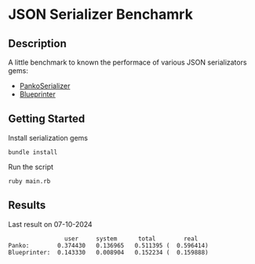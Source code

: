 # JSON Serializer Benchamrk

## Description

A little benchmark to known the performace of various JSON serializators gems:
* [PankoSerializer](https://github.com/yosiat/panko_serializer)
* [Blueprinter](https://github.com/procore-oss/blueprinter)

## Getting Started

Install serialization gems

`bundle install`

Run the script

`ruby main.rb`

## Results

Last result on 07-10-2024
```
                user     system      total        real
Panko:        0.374430   0.136965   0.511395 (  0.596414)
Blueprinter:  0.143330   0.008904   0.152234 (  0.159888)
```
